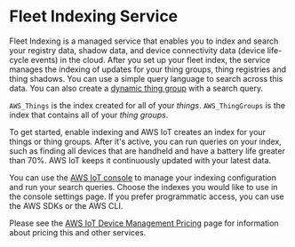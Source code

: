 # Fleet Indexing Service<a name="iot-indexing"></a>

Fleet Indexing is a managed service that enables you to index and search your registry data, shadow data, and device connectivity data \(device life\-cycle events\) in the cloud\. After you set up your fleet index, the service manages the indexing of updates for your thing groups, thing registries and thing shadows\. You can use a simple query language to search across this data\. You can also create a [dynamic thing group](http://alpha-docs-aws.amazon.com/iot/latest/developerguide/dynamic-thing-groups.html) with a search query\.

`AWS_Things` is the index created for all of your *things*\. `AWS_ThingGroups` is the index that contains all of your *thing groups*\.

To get started, enable indexing and AWS IoT creates an index for your things or thing groups\. After it's active, you can run queries on your index, such as finding all devices that are handheld and have a battery life greater than 70%\. AWS IoT keeps it continuously updated with your latest data\.

You can use the [ AWS IoT console](https://console.aws.amazon.com/iot/home) to manage your indexing configuration and run your search queries\. Choose the indexes you would like to use in the console settings page\. If you prefer programmatic access, you can use the AWS SDKs or the AWS CLI\.

Please see the [AWS IoT Device Management Pricing](https://aws.amazon.com/iot-device-management/pricing) page for information about pricing this and other services\.